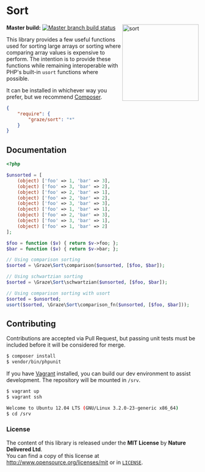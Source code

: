 # Sort

<img src="http://media2.giphy.com/media/fAaAo6SyjVJf2/200.gif" alt="sort" align="right" height=200/>

**Master build:** [![Master branch build status][travis-master]][travis]

This library provides a few useful functions used for sorting large arrays or
sorting where comparing array values is expensive to perform. The intention is
to provide these functions while remaining interoperable with PHP's built-in
`usort` functions where possible.

It can be installed in whichever way you prefer, but we recommend [Composer][packagist].
```json
{
    "require": {
        "graze/sort": "*"
    }
}
```

## Documentation
```php
<?php

$unsorted = [
    (object) ['foo' => 1, 'bar' => 3],
    (object) ['foo' => 3, 'bar' => 2],
    (object) ['foo' => 2, 'bar' => 1],
    (object) ['foo' => 2, 'bar' => 2],
    (object) ['foo' => 3, 'bar' => 3],
    (object) ['foo' => 1, 'bar' => 1],
    (object) ['foo' => 2, 'bar' => 3],
    (object) ['foo' => 3, 'bar' => 1],
    (object) ['foo' => 1, 'bar' => 2]
];

$foo = function ($v) { return $v->foo; };
$bar = function ($v) { return $v->bar; };

// Using comparison sorting
$sorted = \Graze\Sort\comparison($unsorted, [$foo, $bar]);

// Using schwartzian sorting
$sorted = \Graze\Sort\schwartzian($unsorted, [$foo, $bar]);

// Using comparison sorting with usort
$sorted = $unsorted;
usort($sorted, \Graze\Sort\comparison_fn($unsorted, [$foo, $bar]));
```

## Contributing
Contributions are accepted via Pull Request, but passing unit tests must be
included before it will be considered for merge.
```bash
$ composer install
$ vendor/bin/phpunit
```

If you have [Vagrant][vagrant] installed, you can build our dev environment to
assist development. The repository will be mounted in `/srv`.
```bash
$ vagrant up
$ vagrant ssh

Welcome to Ubuntu 12.04 LTS (GNU/Linux 3.2.0-23-generic x86_64)
$ cd /srv
```

### License
The content of this library is released under the **MIT License** by
**Nature Delivered Ltd**.<br/> You can find a copy of this license at
http://www.opensource.org/licenses/mit or in [`LICENSE`][license].

<!-- Links -->
[travis]: https://travis-ci.org/graze/sort
[travis-master]: https://travis-ci.org/graze/sort.png?branch=master
[packagist]: https://packagist.org/packages/graze/sort
[vagrant]: http://vagrantup.com
[license]: LICENSE
[schwartz]: http://en.wikipedia.org/wiki/Schwartzian_transform
